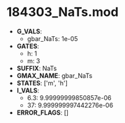 # 184303_NaTs.mod

- **G_VALS**:
  - gbar_NaTs: 1e-05
- **GATES**:
  - h: 1
  - m: 3
- **SUFFIX**: NaTs
- **GMAX_NAME**: gbar_NaTs
- **STATES**: ['m', 'h']
- **I_VALS**:
  - 6.3: 9.99999999850857e-06
  - 37: 9.999999997442276e-06
- **ERROR_FLAGS**: []
